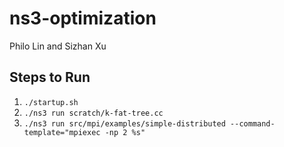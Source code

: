 # ns3-optimization

Philo Lin and Sizhan Xu

## Steps to Run
1. `./startup.sh`
2. `./ns3 run scratch/k-fat-tree.cc`
3. `./ns3 run src/mpi/examples/simple-distributed --command-template="mpiexec -np 2 %s"`
